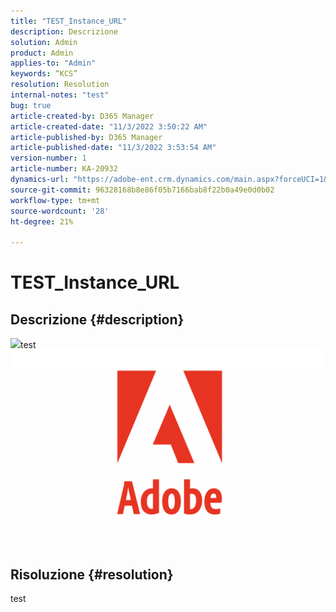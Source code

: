 ```yaml
---
title: "TEST_Instance_URL"
description: Descrizione
solution: Admin
product: Admin
applies-to: "Admin"
keywords: “KCS”
resolution: Resolution
internal-notes: "test"
bug: true
article-created-by: D365 Manager
article-created-date: "11/3/2022 3:50:22 AM"
article-published-by: D365 Manager
article-published-date: "11/3/2022 3:53:54 AM"
version-number: 1
article-number: KA-20932
dynamics-url: "https://adobe-ent.crm.dynamics.com/main.aspx?forceUCI=1&pagetype=entityrecord&etn=knowledgearticle&id=9be3b89f-2a5b-ed11-9561-6045bd0063aa"
source-git-commit: 96328168b8e86f05b7166bab8f22b0a49e0d0b02
workflow-type: tm+mt
source-wordcount: '28'
ht-degree: 21%

---
```


# TEST_Instance_URL

## Descrizione {#description}

![](https://adobe-ent.crm.dynamics.com/api/data/v9.0/msdyn_knowledgearticleimages%28a556add9-2a5b-ed11-9561-6045bd0063aa%29/msdyn_blobfile/$value)test![](assets/___a556add9-2a5b-ed11-9561-6045bd0063aa___.png)

## Risoluzione {#resolution}


test
